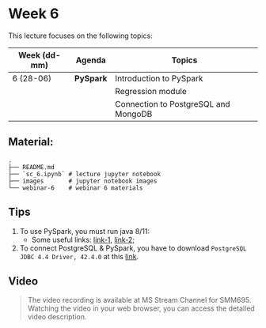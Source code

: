 # Week 6

This lecture focuses on the following topics:


| Week (dd-mm) | Agenda         | Topics                                             |
|--------------|----------------|----------------------------------------------------|
| 6 (28-06)    | **PySpark**    | Introduction to PySpark                            |
|              |                | Regression module                                  |
|              |                | Connection to PostgreSQL and MongoDB               |

## Material:
    .
    ├── README.md
    ├── `sc_6.ipynb` # lecture jupyter notebook
    ├── images       # jupyter notebook images
    └── webinar-6    # webinar 6 materials

## Tips

1. To use PySpark, you must run java 8/11:
   * Some useful links: [link-1](https://mkyong.com/java/how-to-install-java-on-mac-osx/), [link-2](https://www3.ntu.edu.sg/home/ehchua/programming/howto/JDK_Howto.html);
1. To connect PostgreSQL & PySpark, you have to download `PostgreSQL JDBC 4.4 Driver, 42.4.0` at this [link](https://jdbc.postgresql.org/download.html).

## Video

> The video recording is available at MS Stream Channel for SMM695.
> Watching the video in your web browser, you can access the detailed
> video description.